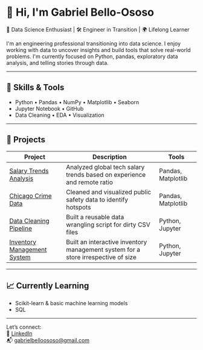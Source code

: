 # 👋 Hi, I'm Gabriel Bello-Ososo

🎯 Data Science Enthusiast | 🛠️ Engineer in Transition | 🌍 Lifelong Learner

I'm an engineering professional transitioning into data science. I enjoy working with data to uncover insights and build tools that solve real-world problems. I'm currently focused on Python, pandas, exploratory data analysis, and telling stories through data.

---

## 🧰 Skills & Tools
- Python • Pandas • NumPy • Matplotlib • Seaborn
- Jupyter Notebook • GitHub
- Data Cleaning • EDA • Visualization

---

## 📂 Projects

| Project | Description | Tools |
|--------|-------------|-------|
| [Salary Trends Analysis](https://github.com/bellogabriel/salary-trends) | Analyzed global tech salary trends based on experience and remote ratio | Pandas, Matplotlib |
| [Chicago Crime Data](https://github.com/bellogabriel/chicago-crime) | Cleaned and visualized public safety data to identify hotspots | Pandas, Matplotlib |
| [Data Cleaning Pipeline](https://github.com/bellogabriel/data-cleaning-project) | Built a reusable data wrangling script for dirty CSV files | Python, Jupyter |
| [Inventory Management System](https://github.com/bellogabriel/inventory-management-system) | Built an interactive inventory management system for a store irrespective of size | Python, Jupyter |

---

## 📈 Currently Learning
- Scikit-learn & basic machine learning models
- SQL

---

Let’s connect:  
🔗 [LinkedIn](https://linkedin.com/in/gabriel-bello-ososo)  
📬 gabrielbelloososo@gmail.com
